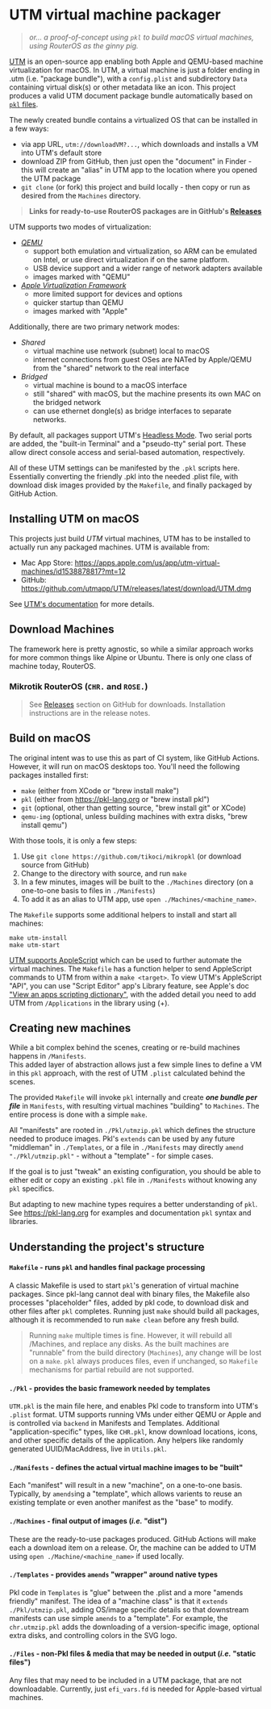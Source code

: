 
# UTM virtual machine packager

> _or... a proof-of-concept using `pkl` to build macOS virtual machines, using RouterOS as the ginny pig._

[UTM](https://mac.getutm.app) is an open-source app enabling both Apple and QEMU-based machine virtualization for macOS.  In UTM, a virtual machine is just a folder ending in .utm (i.e. "package bundle"), with
a `config.plist` and subdirectory `Data` containing virtual disk(s) or other metadata like an icon.
This project produces a valid UTM document package bundle automatically based on [`pkl` files](https://pkl-lang.org).

The newly created bundle contains a virtualized OS that can be installed in a few ways:
  * via app URL, `utm://downloadVM?...`, which downloads and installs a VM into UTM's default store
  * download ZIP from GitHub, then just open the "document" in Finder -  this will create an "alias" in UTM app to the location where you opened the UTM package
  * `git clone` (or fork) this project and build locally - then copy or run as desired from the `Machines` directory. 


> **Links for ready-to-use RouterOS packages are in GitHub's [Releases](https://github.com/tikoci/mikropkl/releases)**

UTM supports two modes of virtualization:
  * [_QEMU_](https://docs.getutm.app/settings-qemu/settings-qemu/)
    - support both emulation and virtualization, so ARM can be emulated on Intel, or use direct virtualization if on the same platform.
    - USB device support and a wider range of network adapters available
    - images marked with "QEMU"
  * [_Apple Virtualization Framework_](https://docs.getutm.app/settings-apple/settings-apple/)
    - more limited support for devices and options
    - quicker startup than QEMU
    - images marked with "Apple" 

Additionally, there are two primary network modes:
  * _Shared_
    - virtual machine use network (subnet) local to macOS
    - internet connections from guest OSes are NATed by Apple/QEMU from the "shared" network to the real interface 
  * _Bridged_
    - virtual machine is bound to a macOS interface
    - still "shared" with macOS, but the machine presents its own MAC on the bridged network
    - can use ethernet dongle(s) as bridge interfaces to separate networks.

By default, all packages support UTM's [Headless Mode](https://docs.getutm.app/advanced/headless/). Two serial ports are added, the "built-in Terminal" and a "pseudo-tty" serial port.  These allow direct console access and serial-based automation, respectively.

All of these UTM settings can be manifested by the `.pkl` scripts here. Essentially converting the friendly .pkl into the needed .plist file, with download disk images provided by the `Makefile`, and finally packaged by GitHub Action.  

## Installing UTM on macOS

This projects just build _UTM_ virtual machines, UTM has to be installed to actually run any packaged machines.
UTM is available from:
  * Mac App Store:  https://apps.apple.com/us/app/utm-virtual-machines/id1538878817?mt=12
  * GitHub: https://github.com/utmapp/UTM/releases/latest/download/UTM.dmg

See [UTM's documentation](https://docs.getutm.app) for more details.

## Download Machines

The framework here is pretty agnostic, so while a similar approach works for more common things like Alpine or Ubuntu.  There is only one class of machine today, RouterOS.

### Mikrotik RouterOS (`CHR.` and `ROSE.`)
 
> See [Releases](https://github.com/tikoci/mikropkl/releases) section on GitHub for downloads.  Installation instructions are in the release notes.

## Build on macOS 

The original intent was to use this as part of CI system, like GitHub Actions.
However, it will run on macOS desktops too.  You'll need the following packages installed first:
  * `make` (either from XCode or "brew install make")
  * `pkl` (either from https://pkl-lang.org or "brew install pkl")
  * `git` (optional, other than getting source, "brew install git" or XCode)
  * `qemu-img` (optional, unless building machines with extra disks, "brew install qemu")

With those tools, it is only a few steps:
  1. Use `git clone https://github.com/tikoci/mikropkl` (or download source from GitHub)
  2. Change to the directory with source, and run `make`
  3. In a few minutes, images will be built to the `./Machines` directory (on a one-to-one basis to files in `./Manifests`)
  4. To add it as an alias to UTM app, use `open ./Machines/<machine_name>`.

The `Makefile` supports some additional helpers to install and start all machines:
```
make utm-install
make utm-start
```

[UTM supports AppleScript](https://docs.getutm.app/scripting/scripting/) which can be used to further automate the virtual machines.  The `Makefile` has a function helper to send AppleScript commands to UTM from within a `make <target>`.  To view UTM's AppleScript "API", you can use "Script Editor" app's Library feature, see Apple's doc ["View an apps scripting dictionary"](https://support.apple.com/guide/script-editor/view-an-apps-scripting-dictionary-scpedt1126/2.11/mac/15.0), with the added detail you need to add UTM from `/Applications` in the library using (+).


## Creating new machines

While a bit complex behind the scenes, creating or re-build machines happens in `/Manifests`.  
This added layer of abstraction allows just a few simple lines to define a VM in this `pkl` approach, with the rest of UTM `.plist` calculated behind the scenes.

The provided `Makefile` will invoke `pkl` internally and create **_one bundle per file_** in `Manifests`,
with resulting virtual machines "building" to `Machines`.  The entire process is done with a simple `make`. 

All "manifests" are rooted in `./Pkl/utmzip.pkl` which defines the structure needed to produce images.  Pkl's `extends` can be used by any future "middleman" in `./Templates`, or a file in `./Manifests` may directly `amend "./Pkl/utmzip.pkl"` - without a "template" - for simple cases. 

If the goal is to just "tweak" an existing configuration, you should be able to either edit or copy an existing `.pkl` file in `./Manifests` without knowing any `pkl` specifics.  

But adapting to new machine types requires a better understanding of `pkl`.  See https://pkl-lang.org for examples and documentation `pkl` syntax and libraries.


## Understanding the project's structure

#### `Makefile` - runs `pkl` and handles final package processing
A classic Makefile is used to start `pkl`'s generation of virtual machine packages.  Since pkl-lang cannot deal with binary files, the Makefile also processes "placeholder" files, added by pkl code, to download disk and other files after `pkl` completes.  Running just `make` should build all packages, although it is recommended to run `make clean` before any fresh build.


> Running `make` multiple times is fine. However, it will rebuild all /Machines, and replace any disks.
> As the built machines are "runnable" from the build directory (`Machines`), any change will be lost on a `make`.
> `pkl` always produces files, even if unchanged, so `Makefile` mechanisms for partial rebuild are not
> supported. 


#### `./Pkl` - provides the basic framework needed by templates 
`UTM.pkl` is the main file here, and enables Pkl code to transform into UTM's `.plist` format.
UTM supports running VMs under either QEMU or Apple and is controlled via `backend` in Manifests and Templates.
Additional "application-specific" types, like `CHR.pkl`, know
download locations, icons, and other specific details of the application.
Any helpers like randomly generated UUID/MacAddress, live in `Utils.pkl`.  

#### `./Manifests` - defines the actual virtual machine images to be "built"
Each "manifest" will result in a new "machine", on a one-to-one basis.  Typically, by `amends`ing a "template", which allows varients to reuse an existing template or even another manifest as the "base" to modify.

#### `./Machines` - final output of images (_i.e._ "dist")
These are the ready-to-use packages produced.  GitHub Actions will make each a download item on a release.  Or, the machine can be added to UTM using `open ./Machine/<machine_name>` if used locally.

#### `./Templates` - provides `amends` "wrapper" around native types
Pkl code in `Templates` is "glue" between the .plist and a more "amends friendly" manifest.  The idea of a "machine class" is that it `extends` `./Pkl/utmzip.pkl`, adding OS/image specific details so that downstream manifests can use simple `amends` to a "template". For example, the `chr.utmzip.pkl` adds the downloading of a version-specific image, optional extra disks, and controlling colors in the SVG logo. 

#### `./Files` - non-Pkl files & media that may be needed in output (_i.e._ "static files")
Any files that may need to be included in a UTM package, that are not downloadable.  Currently, just `efi_vars.fd` is needed for Apple-based virtual machines.

